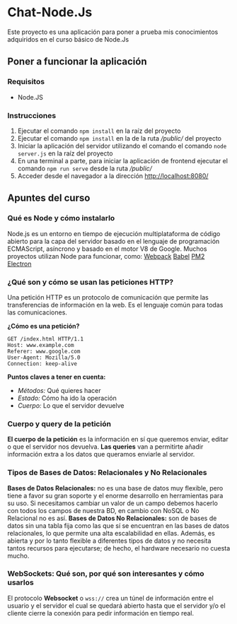 
# Chat-Node.Js
Este proyecto es una aplicación para poner a prueba mis conocimientos adquiridos en el curso básico de Node.Js 

## Poner a funcionar la aplicación
### Requisitos
 - Node.JS

### Instrucciones
 1. Ejecutar el comando `npm install` en la raíz del proyecto 
 2. Ejecutar el comando `npm install` en la de la ruta */public/* del proyecto 
 3. Iniciar la aplicación del servidor utilizando el comando el comando `node server.js` en la raíz del proyecto
 4. En una terminal a parte, para iniciar la aplicación de frontend ejecutar el comando `npm run serve` desde la ruta */public/* 
 5. Acceder desde el navegador a la dirección [http://localhost:8080/](http://localhost:8080/)

## Apuntes del curso

### Qué es Node y cómo instalarlo
Node.js es un entorno en tiempo de ejecución multiplataforma de código abierto para la capa del servidor basado en el lenguaje de programación ECMAScript, asíncrono y basado en el motor V8 de Google.
Muchos proyectos utilizan Node para funcionar, como:
[Webpack](https://webpack.js.org/)
[Babel](https://babeljs.io/)
[PM2](https://pm2.keymetrics.io/)
[Electron](https://www.electronjs.org/)

### ¿Qué son y cómo se usan las peticiones HTTP?
Una petición HTTP es un protocolo de comunicación que permite las transferencias de información en la web.
Es el lenguaje común para todas las comunicaciones.

**¿Cómo es una petición?**

    GET /index.html HTTP/1.1
    Host: www.example.com
    Referer: www.google.com
    User-Agent: Mozilla/5.0
    Connection: keep-alive

**Puntos claves a tener en cuenta:**
 - *Métodos:* Qué quieres hacer
 -   *Estado:* Cómo ha ido la operación
 - *Cuerpo:* Lo que el servidor devuelve

### Cuerpo y query de la petición
**El cuerpo de la petición** es la información en sí que queremos enviar, editar o que el servidor nos devuelva.
**Las queries** van a permitirte añadir información extra a los datos que queramos enviarle al servidor.

### Tipos de Bases de Datos: Relacionales y No Relacionales
**Bases de Datos Relacionales:** no es una base de datos muy flexible, pero tiene a favor su gran soporte y el enorme desarrollo en herramientas para su uso. Si necesitamos cambiar un valor de un campo debemos hacerlo con todos los campos de nuestra BD, en cambio con NoSQL o No Relacional no es así.
**Bases de Datos No Relacionales:** son de bases de datos sin una tabla fija como las que sí se encuentran en las bases de datos relacionales, lo que permite una alta escalabilidad en ellas. Además, es abierta y por lo tanto flexible a diferentes tipos de datos y no necesita tantos recursos para ejecutarse; de hecho, el hardware necesario no cuesta mucho.

### WebSockets: Qué son, por qué son interesantes y cómo usarlos
El protocolo **Websocket** o `wss://` crea un túnel de información entre el usuario y el servidor el cual se quedará abierto hasta que el servidor y/o el cliente cierre la conexión para pedir información en tiempo real.
